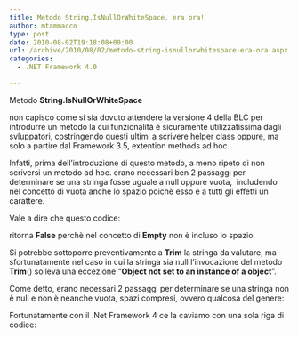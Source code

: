 ```yaml
---
title: Metodo String.IsNullOrWhiteSpace, era ora!
author: mtammacco
type: post
date: 2010-08-02T19:18:08+00:00
url: /archive/2010/08/02/metodo-string-isnullorwhitespace-era-ora.aspx
categories:
  - .NET Framework 4.0

---
```

Metodo **String.IsNullOrWhiteSpace**

non capisco come si sia dovuto attendere la versione 4 della BLC per introdurre un metodo la cui funzionalità è sicuramente utilizzatissima dagli svluppatori, costringendo questi ultimi a scrivere helper class oppure, ma solo a partire dal Framework 3.5, extention methods ad hoc.

Infatti, prima dell’introduzione di questo metodo, a meno ripeto di non scriversi un metodo ad hoc. erano necessari ben 2 passaggi per determinare se una stringa fosse uguale a null oppure vuota,  includendo nel concetto di vuota anche lo spazio poichè esso è a tutti gli effetti un carattere.

Vale a dire che questo codice:



ritorna **False** perchè nel concetto di **Empty** non è incluso lo spazio.

Si potrebbe sottoporre preventivamente a **Trim** la stringa da valutare, ma sfortunatamente nel caso in cui la stringa sia null l’invocazione del metodo **Trim**() solleva una eccezione “**Object not set to an instance of a object**”.

Come detto, erano necessari 2 passaggi per determinare se una stringa non è null e non è neanche vuota, spazi compresi, ovvero qualcosa del genere:



Fortunatamente con il .Net Framework 4 ce la caviamo con una sola riga di codice:
